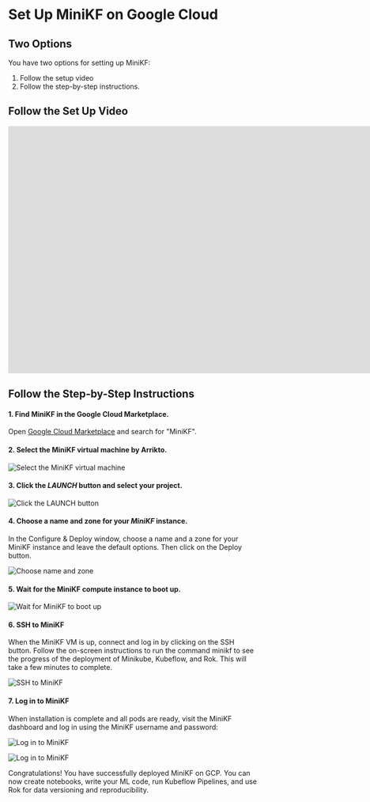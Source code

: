 # Set Up MiniKF on Google Cloud

## Two Options

You have two options for setting up MiniKF:

1. Follow the setup video
2. Follow the step-by-step instructions.

## Follow the Set Up Video

<iframe width="1704" height="500" src="https://www.youtube.com/embed/porxGAcWnq8" title="YouTube video player" frameborder="0" allow="accelerometer; autoplay; clipboard-write; encrypted-media; gyroscope; picture-in-picture" allowfullscreen></iframe>

## Follow the Step-by-Step Instructions

#### 1. Find MiniKF in the Google Cloud Marketplace.

Open [Google Cloud Marketplace](https://console.cloud.google.com/marketplace) and search for "MiniKF".

#### 2. Select the MiniKF virtual machine by Arrikto.

![Select the MiniKF virtual machine](/images/select-minikf-virtual-machine.png)

#### 3. Click the *LAUNCH* button and select your project.

![Click the LAUNCH button](/images/click-virtual-machine-launch-button.png)

#### 4. Choose a name and zone for your *MiniKF* instance.

In the Configure & Deploy window, choose a name and a zone for your MiniKF instance and leave the default options. Then click on the Deploy button.

![Choose name and zone](/images/choose-name-and-zone.png)

#### 5. Wait for the MiniKF compute instance to boot up.

![Wait for MiniKF to boot up](/images/wait-for-minikf-to-boot.png)

#### 6. SSH to MiniKF

When the MiniKF VM is up, connect and log in by clicking on the SSH button. Follow the on-screen instructions to run the command minikf to see the progress of the deployment of Minikube, Kubeflow, and Rok. This will take a few minutes to complete.

![SSH to MiniKF](/images/ssh-to-minikf.png)

#### 7. Log in to MiniKF

When installation is complete and all pods are ready, visit the MiniKF dashboard and log in using the MiniKF username and password:

![Log in to MiniKF](/images/find-username-and-password.png)

![Log in to MiniKF](/images/log-in-to-minikf.png)

Congratulations! You have successfully deployed MiniKF on GCP. You can now create notebooks, write your ML code, run Kubeflow Pipelines, and use Rok for data versioning and reproducibility.